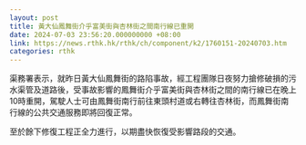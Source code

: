 ```yaml
---
layout: post
title: 黃大仙鳳舞街介乎富美街與杏林街之間南行線已重開
date: 2024-07-03 23:56:20.000000000 +08:00
link: https://news.rthk.hk/rthk/ch/component/k2/1760151-20240703.htm
categories: rthk
---
```


渠務署表示，就昨日黃大仙鳳舞街的路陷事故，經工程團隊日夜努力搶修破損的污水渠管及道路後，受事故影響的鳳舞街介乎富美街與杏林街之間的南行線已在晚上10時重開，駕駛人士可由鳳舞街南行前往東頭村道或右轉往杏林街，而鳳舞街南行線的公共交通服務即將回復正常。

至於餘下修復工程正全力進行，以期盡快恢復受影響路段的交通。

